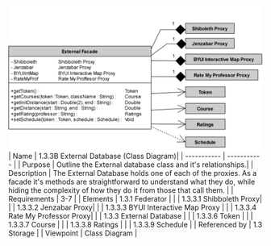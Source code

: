 ![1.3.3B External Database (Class Diagram)](https://github.com/MckennahPalmer/CSE430/blob/team1_JM/1.3.3B%20External%20Database%20(Class%20Diagram).drawio%20(2).svg)
<br>
| Name | 1.3.3B External Database (Class Diagram)|
| ----------- | ----------- |
| Purpose | Outline the External database class and it's relationships.|
| Description | The External Database holds one of each of the proxies. As a facade it's methods are straightforward to understand what they do, while hiding the complexity of how they do it from those that call them.  |
| Requirements | 3-7 |
| Elements | 1.3.1 Federator |
|  | 1.3.3.1 Shibboleth Proxy|
|  | 1.3.3.2 Jenzabar Proxy|
|  | 1.3.3.3 BYUI Interactive Map Proxy |
|  | 1.3.3.4 Rate My Professor Proxy|
|  | 1.3.3 External Database |
|  | 1.3.3.6 Token  |
|  | 1.3.3.7 Course |
|  | 1.3.3.8 Ratings |
|  | 1.3.3.9 Schedule |
| Referenced by | 1.3 Storage |
| Viewpoint | Class Diagram |
